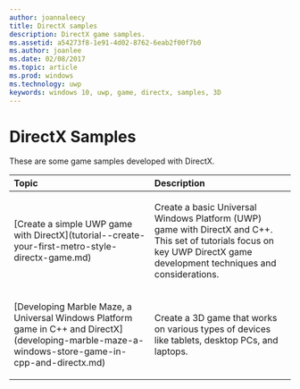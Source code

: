 ```yaml
---
author: joannaleecy
title: DirectX samples
description: DirectX game samples.
ms.assetid: a54273f8-1e91-4d02-8762-6eab2f00f7b0
ms.author: joanlee
ms.date: 02/08/2017
ms.topic: article
ms.prod: windows
ms.technology: uwp
keywords: windows 10, uwp, game, directx, samples, 3D
---
```


# DirectX Samples

These are some game samples developed with DirectX.

<table>
<colgroup>
<col width="50%" />
<col width="50%" />
</colgroup>
<thead>
<tr class="header">
<th align="left">Topic</th>
<th align="left">Description</th>
</tr>
</thead>
<tbody>
<tr class="odd">
<td align="left"><p>[Create a simple UWP game with DirectX](tutorial--create-your-first-metro-style-directx-game.md)</p></td>
<td align="left"><p>Create a basic Universal Windows Platform (UWP) game with DirectX and C++. This set of tutorials focus on key UWP DirectX game development techniques and considerations.</p></td>
</tr>
<tr class="even">
<td align="left"><p>[Developing Marble Maze, a Universal Windows Platform game in C++ and DirectX](developing-marble-maze-a-windows-store-game-in-cpp-and-directx.md)</p></td>
<td align="left"><p>Create a 3D game that works on various types of devices like tablets, desktop PCs, and laptops.</p></td>
</tr>
</tbody>
</table>